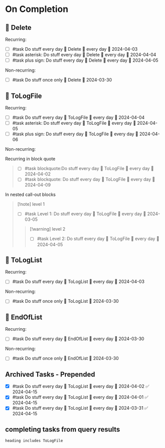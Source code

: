 # On Completion

## 🏁 Delete

Recurring:

- [ ] #task Do stuff every day 🏁 Delete 🔁 every day 📅 2024-04-03
- [ ] #task asterisk: Do stuff every day 🏁 Delete 🔁 every day 📅 2024-04-04
- [ ] #task plus sign: Do stuff every day 🏁 Delete 🔁 every day 📅 2024-04-05

Non-recurring:

- [ ] #task Do stuff once only 🏁 Delete 📅 2024-03-30

## 🏁 ToLogFile

Recurring:

- [ ] #task Do stuff every day 🏁 ToLogFile 🔁 every day 📅 2024-04-04
- [ ] #task asterisk: Do stuff every day 🏁 ToLogFile 🔁 every day 📅 2024-04-05
- [ ] #task plus sign: Do stuff every day 🏁 ToLogFile 🔁 every day 📅 2024-04-06

Non-recurring:

Recurring in block quote
>
> - [ ] #task blockquote:Do stuff every day 🏁 ToLogFile 🔁 every day 📅 2024-04-02
> - [ ] #task blockquote: Do stuff every day 🏁 ToLogFile 🔁 every day 📅 2024-04-09

In nested call-out blocks
> [!note] level 1
>
> - [ ] #task Level 1: Do stuff every day 🏁 ToLogFile 🔁 every day 📅 2024-03-05
>
> > [!warning] level 2
> >
> > - [ ] #task Level 2: Do stuff every day 🏁 ToLogFile 🔁 every day 📅 2024-04-05

## 🏁 ToLogList

Recurring:

- [ ] #task Do stuff every day 🏁 ToLogList 🔁 every day 📅 2024-04-03

Non-recurring:

- [ ] #task Do stuff once only 🏁 ToLogList 📅 2024-03-30

## 🏁 EndOfList

Recurring:

- [ ] #task Do stuff every day 🏁 EndOfList 🔁 every day 📅 2024-03-30

Non-recurring:

- [ ] #task Do stuff once only 🏁 EndOfList 📅 2024-03-30

## Archived Tasks - Prepended

- [x] #task Do stuff every day 🏁 ToLogList 🔁 every day 📅 2024-04-02 ✅ 2024-04-15
- [x] #task Do stuff every day 🏁 ToLogList 🔁 every day 📅 2024-04-01 ✅ 2024-04-15
- [x] #task Do stuff every day 🏁 ToLogList 🔁 every day 📅 2024-03-31 ✅ 2024-04-15

## completing tasks from query results

```tasks
heading includes ToLogFile
```

